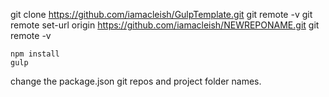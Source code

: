 git clone https://github.com/iamacleish/GulpTemplate.git
git remote -v
git remote set-url origin https://github.com/iamacleish/NEWREPONAME.git
git remote -v

```console
npm install
gulp
```
change the package.json git repos and project folder names.
